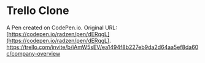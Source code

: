 # Trello Clone

A Pen created on CodePen.io. Original URL: [https://codepen.io/radzen/pen/dERqgL](https://codepen.io/radzen/pen/dERqgL).
https://trello.com/invite/b/iAmW5sEV/ea1494f8b227eb9da2d64aa5ef8da60c/company-overview
